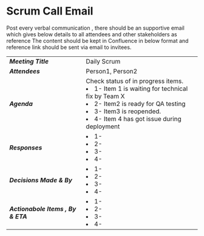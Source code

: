 # Scrum Call Email

Post every verbal communication , there should be an supportive email which gives below details to all attendees and other stakeholders as reference
The content should be kept in Confluence in below format and reference link should be sent via email to invitees. 

|  |  |
|---|---|
| ***Meeting Title***  | Daily Scrum |
| ***Attendees***| Person1, Person2 |
| ***Agenda*** | Check status of in progress items. <li> 1-  Item 1 is waiting for technical fix by Team X</li> <li> 2- Item2 is ready for QA testing</li><li> 3- Item3 is reopended.</li><li>4- Item 4 has got issue during deployment</li>  |
| ***Responses***  | <li>1- </li>  <li>2- </li>  <li>3- </li> <li>4- </li>|
| ***Decisions Made & By***  | <li>1- </li>  <li>2- </li>  <li>3- </li> <li>4- </li> |
| ***Actionabole Items , By & ETA***  | <li>1- </li>  <li>2- </li>  <li>3- </li> <li>4- </li> |
